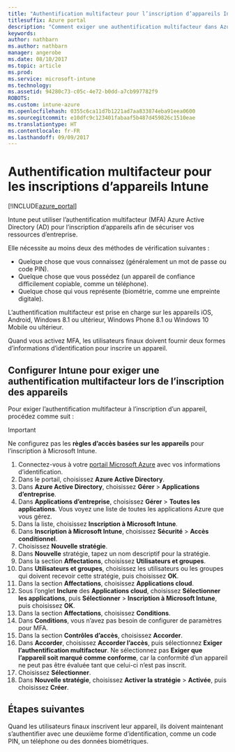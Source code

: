 ```yaml
---
title: "Authentification multifacteur pour l’inscription d’appareils Intune"
titlesuffix: Azure portal
description: "Comment exiger une authentification multifacteur dans Azure AD pour l’inscription d’appareils."
keywords: 
author: nathbarn
ms.author: nathbarn
manager: angerobe
ms.date: 08/10/2017
ms.topic: article
ms.prod: 
ms.service: microsoft-intune
ms.technology: 
ms.assetid: 94280c73-c05c-4e72-b0dd-a7cb997782f9
ROBOTS: 
ms.custom: intune-azure
ms.openlocfilehash: 0355c6ca11d7b1221ad7aa833874eba91eea0600
ms.sourcegitcommit: e10dfc9c123401fabaaf5b487d459826c1510eae
ms.translationtype: HT
ms.contentlocale: fr-FR
ms.lasthandoff: 09/09/2017
---
```

# <a name="multi-factor-authentication-for-intune-device-enrollments"></a>Authentification multifacteur pour les inscriptions d’appareils Intune

[!INCLUDE[azure_portal](./includes/azure_portal.md)]

Intune peut utiliser l’authentification multifacteur (MFA) Azure Active Directory (AD) pour l’inscription d’appareils afin de sécuriser vos ressources d’entreprise.

Elle nécessite au moins deux des méthodes de vérification suivantes :

- Quelque chose que vous connaissez (généralement un mot de passe ou code PIN).
- Quelque chose que vous possédez (un appareil de confiance difficilement copiable, comme un téléphone).
- Quelque chose qui vous représente (biométrie, comme une empreinte digitale).

L’authentification multifacteur est prise en charge sur les appareils iOS, Android, Windows 8.1 ou ultérieur, Windows Phone 8.1 ou Windows 10 Mobile ou ultérieur.

Quand vous activez MFA, les utilisateurs finaux doivent fournir deux formes d’informations d’identification pour inscrire un appareil.

## <a name="configure-intune-to-require-multi-factor-authentication-at-device-enrollment"></a>Configurer Intune pour exiger une authentification multifacteur lors de l’inscription des appareils

Pour exiger l’authentification multifacteur à l’inscription d’un appareil, procédez comme suit :

>[!Important]
>Ne configurez pas les **règles d’accès basées sur les appareils** pour l’inscription à Microsoft Intune.

1. Connectez-vous à votre [portail Microsoft Azure](https://portal.azure.com) avec vos informations d’identification.
2. Dans le portail, choisissez **Azure Active Directory**.
2. Dans **Azure Active Directory**, choisissez **Gérer** > **Applications d’entreprise**.
3. Dans **Applications d’entreprise**, choisissez **Gérer** > **Toutes les applications**. Vous voyez une liste de toutes les applications Azure que vous gérez.
3. Dans la liste, choisissez **Inscription à Microsoft Intune**.
4. Dans **Inscription à Microsoft Intune**, choisissez **Sécurité** > **Accès conditionnel**.
5. Choisissez **Nouvelle stratégie**.
6. Dans **Nouvelle** stratégie, tapez un nom descriptif pour la stratégie.
7. Dans la section **Affectations**, choisissez **Utilisateurs et groupes**.
8. Dans **Utilisateurs et groupes**, choisissez les utilisateurs ou les groupes qui doivent recevoir cette stratégie, puis choisissez **OK**.
9. Dans la section **Affectations**, choisissez **Applications cloud**.
10. Sous l’onglet **Inclure** des **Applications cloud**, choisissez **Sélectionner les applications**, puis **Sélectionner** > **Inscription à Microsoft Intune**, puis choisissez **OK**.
11. Dans la section **Affectations**, choisissez **Conditions**.
12. Dans **Conditions**, vous n’avez pas besoin de configurer de paramètres pour MFA.
13. Dans la section **Contrôles d’accès**, choisissez **Accorder**.
14. Dans **Accorder**, choisissez **Accorder l’accès**, puis sélectionnez **Exiger l’authentification multifacteur**.
    Ne sélectionnez pas **Exiger que l’appareil soit marqué comme conforme**, car la conformité d’un appareil ne peut pas être évaluée tant que celui-ci n’est pas inscrit.
15. Choisissez **Sélectionner**.
16. Dans **Nouvelle stratégie**, choisissez **Activer la stratégie** > **Activée**, puis choisissez **Créer**.



## <a name="next-steps"></a>Étapes suivantes

Quand les utilisateurs finaux inscrivent leur appareil, ils doivent maintenant s’authentifier avec une deuxième forme d’identification, comme un code PIN, un téléphone ou des données biométriques.
